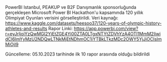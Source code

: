 PowerBI Istanbul, PEAKUP ve B2F Danışmanlık sponsorluğunda gerçekleşen Microsoft Power BI Hackathon'u kapsamında 120 yıllık Olimpiyat Oyunları verisini görselleştirildi.
Veri kaynağı: https://www.kaggle.com/datasets/heesoo37/120-years-of-olympic-history-athletes-and-results
Rapor Linki: https://app.powerbi.com/view?r=eyJrIjoiYzQwMGI2YjEtZGE4Yi00ZTA0LTgxNTYtZDVhYzA4OTI1MmM2IiwidCI6ImYyMzU2NDQwLTNkMjEtNDhmOC1iYTBkLTkzMDc2OWY5YjJiOCIsImMiOjl9

Güncelleme:
05.10.2023 tarihinde ilk 10 rapor arasında olduğu bildirildi
